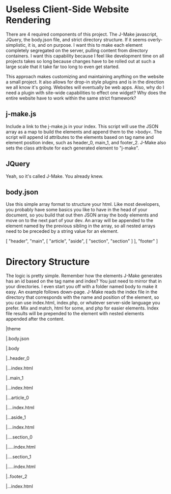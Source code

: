 # Useless Client-Side Website Rendering

There are 4 required components of this project. The J-Make javascript, JQuery, the body.json file, and strict directory structure. If it seems overly-simplistic, it is, and on purpose. I want this to make each element completely segregated on the server, pulling content from directory containers. I want this capability because I feel like development time on all projects takes so long because changes have to be rolled out at such a large scale that it take far too long to even get started.

This approach makes customizing and maintaining anything on the website a small project. It also allows for drop-in style plugins and is in the direction we all know it's going. Websites will eventually be web apps. Also, why do I need a plugin with site-wide capabilities to effect one widget? Why does the entire website have to work within the same strict framework?

## j-make.js

Include a link to the j-make.js in your index. This script will use the JSON array as a map to build the elements and append them to the &gt;body&lt;.
The script will append id attributes to the elements based on tag name and element position index, such as header_0, main_1, and footer_2. J-Make also sets the class attribute for each generated element to "j-make".

## JQuery

Yeah, so it's called J-Make. You already knew.

## body.json

Use this simple array format to structure your html. Like most developers, you probably have some basics you like to have in the head of your document, so you build that out then JSON array the body elements and move on to the next part of your dev. An array will be appended to the element named by the previous sibling in the array, so all nested arrays need to be preceded by a string value for an element.

[
 "header",
 "main",
 [
  "article",
  "aside",
  [
   "section",
   "section"
  ]
 ],
 "footer"
]

# Directory Structure

The logic is pretty simple. Remember how the elements J-Make generates has an id based on the tag name and index? You just need to mirror that in your directories. I even start you off with a folder named body to make it easy. An example follows down-page. J-Make reads the index file in the directory that corresponds with the name and position of the element, so you can use index.html, index.php, or whatever server-side language you prefer. Mix and match, html for some, and php for easier elements. Index file results will be prepended to the element with nested elements appended after the content.

|theme

|.body.json

|.body

|..header_0

|...index.html

|..main_1

|...index.html

|...article_0

|....index.html

|...aside_1

|....index.html

|....section_0

|.....index.html

|....section_1

|.....index.html

|..footer_2

|...index.html
